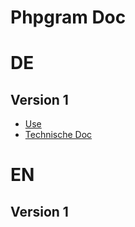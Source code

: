 # Phpgram Doc

# DE

## Version 1

- [Use](v1/de/Use/index.md)
- [Technische Doc](v1/de/technisch/index.md)

# EN

## Version 1